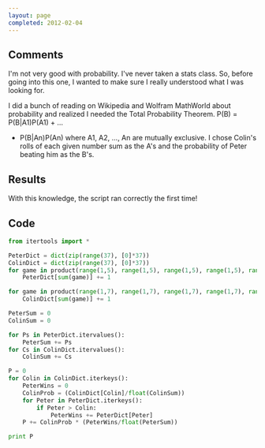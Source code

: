 ```yaml
---
layout: page
completed: 2012-02-04
---
```


## Comments

I'm not very good with probability. I've never taken a stats class. So, before
going into this one, I wanted to make sure I really understood what I was
looking for.

I did a bunch of reading on Wikipedia and Wolfram MathWorld about probability
and realized I needed the Total Probability Theorem. P(B) = P(B|A1)P(A1) + ...
+ P(B|An)P(An) where A1, A2, ..., An are mutually exclusive. I chose Colin's
rolls of each given number sum as the A's and the probability of Peter beating
him as the B's.

## Results

With this knowledge, the script ran correctly the first time!

## Code

```python
from itertools import *

PeterDict = dict(zip(range(37), [0]*37))
ColinDict = dict(zip(range(37), [0]*37))
for game in product(range(1,5), range(1,5), range(1,5), range(1,5), range(1,5), range(1,5), range(1,5), range(1,5), range(1,5)):
	PeterDict[sum(game)] += 1

for game in product(range(1,7), range(1,7), range(1,7), range(1,7), range(1,7), range(1,7)):
	ColinDict[sum(game)] += 1

PeterSum = 0
ColinSum = 0

for Ps in PeterDict.itervalues():
	PeterSum += Ps
for Cs in ColinDict.itervalues():
	ColinSum += Cs

P = 0
for Colin in ColinDict.iterkeys():
	PeterWins = 0
	ColinProb = (ColinDict[Colin]/float(ColinSum))
	for Peter in PeterDict.iterkeys():
		if Peter > Colin:
			PeterWins += PeterDict[Peter]
	P += ColinProb * (PeterWins/float(PeterSum))

print P
```
